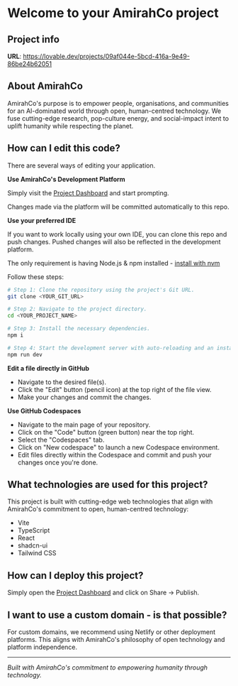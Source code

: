 
# Welcome to your AmirahCo project

## Project info

**URL**: https://lovable.dev/projects/09af044e-5bcd-416a-9e49-86be24b62051

## About AmirahCo

AmirahCo's purpose is to empower people, organisations, and communities for an AI-dominated world through open, human-centred technology. We fuse cutting-edge research, pop-culture energy, and social-impact intent to uplift humanity while respecting the planet.

## How can I edit this code?

There are several ways of editing your application.

**Use AmirahCo's Development Platform**

Simply visit the [Project Dashboard](https://lovable.dev/projects/09af044e-5bcd-416a-9e49-86be24b62051) and start prompting.

Changes made via the platform will be committed automatically to this repo.

**Use your preferred IDE**

If you want to work locally using your own IDE, you can clone this repo and push changes. Pushed changes will also be reflected in the development platform.

The only requirement is having Node.js & npm installed - [install with nvm](https://github.com/nvm-sh/nvm#installing-and-updating)

Follow these steps:

```sh
# Step 1: Clone the repository using the project's Git URL.
git clone <YOUR_GIT_URL>

# Step 2: Navigate to the project directory.
cd <YOUR_PROJECT_NAME>

# Step 3: Install the necessary dependencies.
npm i

# Step 4: Start the development server with auto-reloading and an instant preview.
npm run dev
```

**Edit a file directly in GitHub**

- Navigate to the desired file(s).
- Click the "Edit" button (pencil icon) at the top right of the file view.
- Make your changes and commit the changes.

**Use GitHub Codespaces**

- Navigate to the main page of your repository.
- Click on the "Code" button (green button) near the top right.
- Select the "Codespaces" tab.
- Click on "New codespace" to launch a new Codespace environment.
- Edit files directly within the Codespace and commit and push your changes once you're done.

## What technologies are used for this project?

This project is built with cutting-edge web technologies that align with AmirahCo's commitment to open, human-centred technology:

- Vite
- TypeScript
- React
- shadcn-ui
- Tailwind CSS

## How can I deploy this project?

Simply open the [Project Dashboard](https://lovable.dev/projects/09af044e-5bcd-416a-9e49-86be24b62051) and click on Share -> Publish.

## I want to use a custom domain - is that possible?

For custom domains, we recommend using Netlify or other deployment platforms. This aligns with AmirahCo's philosophy of open technology and platform independence.

---

*Built with AmirahCo's commitment to empowering humanity through technology.*
